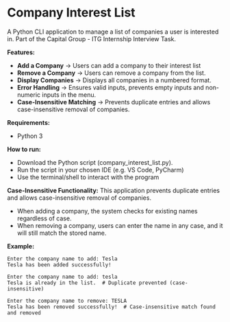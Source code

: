 # Company Interest List
A Python CLI application to manage a list of companies a user is interested in. Part of the Capital Group - ITG Internship Interview Task.

**Features:**
- **Add a Company** → Users can add a company to their interest list
- **Remove a Company** → Users can remove a company from the list.
- **Display Companies** → Displays all companies in a numbered format.
- **Error Handling** → Ensures valid inputs, prevents empty inputs and non-numeric inputs in the menu.
- **Case-Insensitive Matching** → Prevents duplicate entries and allows case-insensitive removal of companies.

**Requirements:**
- Python 3

**How to run:**
- Download the Python script (company_interest_list.py).
- Run the script in your chosen IDE (e.g. VS Code, PyCharm)
- Use the terminal/shell to interact with the program

**Case-Insensitive Functionality:**
This application prevents duplicate entries and allows case-insensitive removal of companies.  
- When adding a company, the system checks for existing names regardless of case.
- When removing a company, users can enter the name in any case, and it will still match the stored name.

**Example:**
```
Enter the company name to add: Tesla
Tesla has been added successfully!

Enter the company name to add: tesla
Tesla is already in the list.  # Duplicate prevented (case-insensitive)
```
```
Enter the company name to remove: TESLA
Tesla has been removed successfully!  # Case-insensitive match found and removed
```
